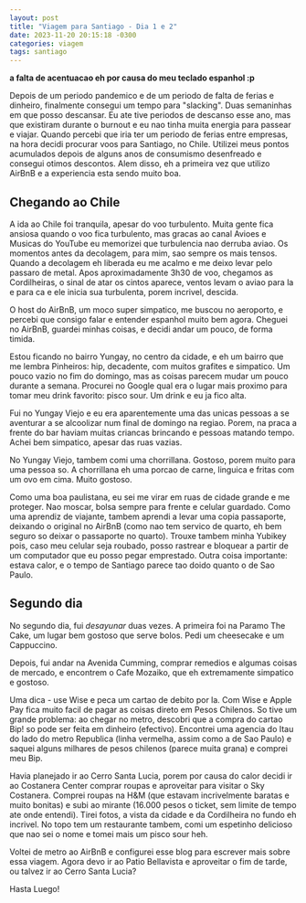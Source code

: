 ```yaml
---
layout: post
title: "Viagem para Santiago - Dia 1 e 2"
date: 2023-11-20 20:15:18 -0300
categories: viagem
tags: santiago
---
```


__a falta de acentuacao eh por causa do meu teclado espanhol :p__

Depois de um periodo pandemico e de um periodo de falta de ferias e 
dinheiro, finalmente consegui um tempo para "slacking". Duas semaninhas em que posso descansar. Eu ate tive periodos de descanso esse ano, mas que existiram durante o burnout e eu nao tinha muita energia para passear e viajar. Quando percebi que iria ter um periodo de ferias entre empresas, na hora decidi procurar voos para Santiago, no Chile. Utilizei meus pontos acumulados depois de alguns anos de consumismo desenfreado e consegui otimos descontos. Alem disso, eh a primeira vez que utilizo AirBnB e a experiencia esta sendo muito boa. 

## Chegando ao Chile

A ida ao Chile foi tranquila, apesar do voo turbulento. Muita gente fica ansiosa quando o voo fica turbulento, mas gracas ao canal Avioes e Musicas do YouTube eu memorizei que turbulencia nao derruba aviao. Os momentos antes da decolagem, para mim, sao sempre os mais tensos. Quando a decolagem eh liberada eu me acalmo e me deixo levar pelo passaro de metal. Apos aproximadamente 3h30 de voo, chegamos as Cordilheiras, o sinal de atar os cintos aparece, ventos levam o aviao para la e para ca e ele inicia sua turbulenta, porem incrivel, descida. 

O host do AirBnB, um moco super simpatico, me buscou no aeroporto, e percebi que consigo falar e entender espanhol muito bem agora. Cheguei no AirBnB, guardei minhas coisas, e decidi andar um pouco, de forma timida. 

Estou ficando no bairro Yungay, no centro da cidade, e eh um bairro que me lembra Pinheiros: hip, decadente, com muitos grafites e simpatico. Um pouco vazio no fim do domingo, mas as coisas parecem mudar um pouco durante a semana. Procurei no Google qual era o lugar mais proximo para tomar meu drink favorito: pisco sour. Um drink e eu ja fico alta. 

Fui no Yungay Viejo e eu era aparentemente uma das unicas pessoas a se aventurar a se alcoolizar num final de domingo na regiao. Porem, na praca a frente do bar haviam muitas criancas brincando e pessoas matando tempo. Achei bem simpatico, apesar das ruas vazias. 

No Yungay Viejo, tambem comi uma chorrillana. Gostoso, porem muito para uma pessoa so. A chorrillana eh uma porcao de carne, linguica e fritas com um ovo em cima. Muito gostoso. 

Como uma boa paulistana, eu sei me virar em ruas de cidade grande e me proteger. Nao moscar, bolsa sempre para frente e celular guardado. Como uma aprendiz de viajante, tambem aprendi a levar uma copia passaporte, deixando o original no AirBnB (como nao tem servico de quarto, eh bem seguro so deixar o passaporte no quarto). Trouxe tambem minha Yubikey pois, caso meu celular seja roubado, posso rastrear e bloquear a partir de um computador que eu posso pegar emprestado. 
Outra coisa importante: estava calor, e o tempo de Santiago parece tao doido quanto o de Sao Paulo. 

## Segundo dia

No segundo dia, fui _desayunar_ duas vezes. A primeira foi na Paramo The Cake, um lugar bem gostoso que serve bolos. Pedi um cheesecake e um Cappuccino. 

Depois, fui andar na Avenida Cumming, comprar remedios e algumas coisas de mercado, e encontrem o Cafe Mozaiko, que eh extremamente simpatico e gostoso. 

Uma dica - use Wise e peca um cartao de debito por la. Com Wise e Apple Pay fica muito facil de pagar as coisas direto em Pesos Chilenos. So tive um grande problema: ao chegar no metro, descobri que a compra do cartao Bip! so pode ser feita em dinheiro (efectivo). Encontrei uma agencia do Itau do lado do metro Republica (linha vermelha, assim como a de Sao Paulo) e saquei alguns milhares de pesos chilenos (parece muita grana) e comprei meu Bip. 

Havia planejado ir ao Cerro Santa Lucia, porem por causa do calor decidi ir ao Costanera Center comprar roupas e aproveitar para visitar o Sky Costanera. Comprei roupas na H&M (que estavam incrivelmente baratas e muito bonitas) e subi ao mirante (16.000 pesos o ticket, sem limite de tempo ate onde entendi). Tirei fotos, a vista da cidade e da Cordilheira no fundo eh incrivel. No topo tem um restaurante tambem, comi um espetinho delicioso que nao sei o nome e tomei mais um pisco sour heh.

Voltei de metro ao AirBnB e configurei esse blog para escrever mais sobre essa viagem. Agora devo ir ao Patio Bellavista e aproveitar o fim de tarde, ou talvez ir ao Cerro Santa Lucia?

Hasta Luego!
